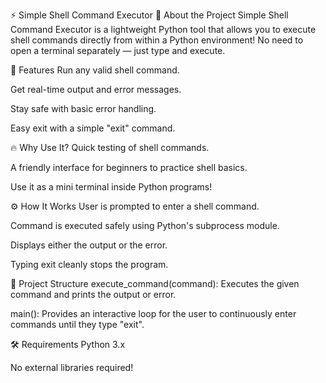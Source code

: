 ⚡ Simple Shell Command Executor
📜 About the Project
Simple Shell Command Executor is a lightweight Python tool that allows you to execute shell commands directly from within a Python environment!
No need to open a terminal separately — just type and execute.

🚀 Features
Run any valid shell command.

Get real-time output and error messages.

Stay safe with basic error handling.

Easy exit with a simple "exit" command.

🔥 Why Use It?
Quick testing of shell commands.

A friendly interface for beginners to practice shell basics.

Use it as a mini terminal inside Python programs!

⚙️ How It Works
User is prompted to enter a shell command.

Command is executed safely using Python's subprocess module.

Displays either the output or the error.

Typing exit cleanly stops the program.

🧩 Project Structure
execute_command(command):
Executes the given command and prints the output or error.

main():
Provides an interactive loop for the user to continuously enter commands until they type "exit".

🛠️ Requirements
Python 3.x

No external libraries required!



